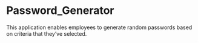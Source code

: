 # Password_Generator
This application enables employees to generate random passwords based on criteria that they’ve selected. 

